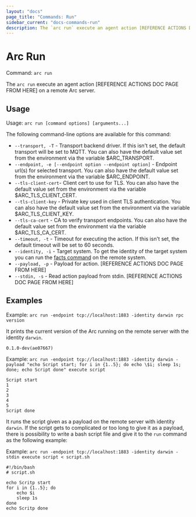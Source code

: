 ```yaml
---
layout: "docs"
page_title: "Commands: Run"
sidebar_current: "docs-commands-run"
description: The `arc run` execute an agent action [REFERENCE ACTIONS DOC PAGE FROM HERE] on a remote Arc server.
---
```


# Arc Run

Command: `arc run`

The `arc run` execute an agent action [REFERENCE ACTIONS DOC PAGE FROM HERE] on a remote Arc server.

## Usage

Usage: `arc run [command options] [arguments...]`

The following command-line options are available for this command:

* `--transport, -T` - Transport backend driver. If this isn't set, the default transport will be set to MQTT. You can
also have the default value set from the environment via the variable $ARC_TRANSPORT.
* `--endpoint, -e [--endpoint option --endpoint option]` -	Endpoint url(s) for selected transport. You can also have
the default value set from the environment via the variable $ARC_ENDPOINT.
* `--tls-client-cert`- Client cert to use for TLS. You can also have the default value set from the environment via
the variable $ARC_TLS_CLIENT_CERT.
* `--tls-client-key` - Private key used in client TLS authentication. You can also have the default value set from
the environment via the variable $ARC_TLS_CLIENT_KEY.
* `--tls-ca-cert` - CA to verify transport endpoints. You can also have the default value set from the environment via
the variable $ARC_TLS_CA_CERT.
* `--timeout, -t` -  Timeout for executing the action. If this isn't set, the default timeout will be set to 60 seconds.
* `--identity, -i` - Target system. To get the identity of the target system you can run the [facts command](/docs/commands/facts.html) on the
remote system.
* `--payload, -p` - Payload for action. [REFERENCE ACTIONS DOC PAGE FROM HERE]
* `--stdin, -s` - Read action payload from stdin. [REFERENCE ACTIONS DOC PAGE FROM HERE]

## Examples

Example: `arc run -endpoint tcp://localhost:1883 -identity darwin rpc version`

It prints the current version of the Arc running on the remote server with the identity `darwin`.

```text
0.1.0-dev(ae07667)
```

Example: `arc run -endpoint tcp://localhost:1883 -identity darwin -payload "echo Script start; for i in {1..5}; do echo \$i; sleep 1s; done; echo Script done" execute script`

```text
Script start
1
2
3
4
5
Script done
```

It runs the script given as a payload on the remote server with identity `darwin`. If the script gets to complicated or too long to give it as a payload, there is possibility to
write a bash script file and give it to the `run` command as the following example:

Example: `arc run -endpoint tcp://localhost:1883 -identity darwin -stdin execute script < script.sh`

```text
#!/bin/bash
# script.sh

echo Scritp start
for i in {1..5}; do
	echo $i
	sleep 1s
done
echo Scritp done
```

